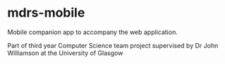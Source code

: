mdrs-mobile
===========

Mobile companion app to accompany the web application.

Part of third year Computer Science team project supervised by Dr John Williamson at the University of Glasgow

